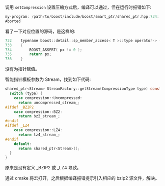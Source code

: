 
调用 `setCompression` 设置压缩方式后，编译可以通过，但在运行时报错如下:
```c
my-program: /path/to/boost/include/boost/smart_ptr/shared_ptr.hpp:734: typename boost::detail::sp_member_access<T>::type boost::shared_ptr<T>::operator->() const [with T = rosbag::Stream; typename boost::detail::sp_member_access<T>::type = rosbag::Stream*]: Assertion `px != 0' failed.
Aborted
```

看了一下对应位置的源码，是这样的:
```c
732    typename boost::detail::sp_member_access< T >::type operator-> () const BOOST_SP_NOEXCEPT_WITH_ASSERT
733    {
734        BOOST_ASSERT( px != 0 );
735        return px;
736    }
```
没有为指针赋值。

智能指针模板参数为 Stream，找到如下代码:
```c
shared_ptr<Stream> StreamFactory::getStream(CompressionType type) const {
  switch (type) {
    case compression::Uncompressed:
      return uncompressed_stream_;
#ifdef _BZIP2
    case compression::BZ2:
      return bz2_stream_;
#endif
#ifdef _LZ4
    case compression::LZ4:
      return lz4_stream_;
#endif
    default:
      return shared_ptr<Stream>();
  }
}
```
原来是没有定义 _BZIP2 或 _LZ4 导致。

通过 cmake 将宏打开，之后根据编译报错提示引入相应的 bzip2 源文件，解决。
